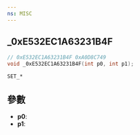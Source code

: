 ```yaml
---
ns: MISC
---
```

## _0xE532EC1A63231B4F

```c
// 0xE532EC1A63231B4F 0xA0D8C749
void _0xE532EC1A63231B4F(int p0, int p1);
```

```
SET_*
```

## 參數
* **p0**: 
* **p1**: 

